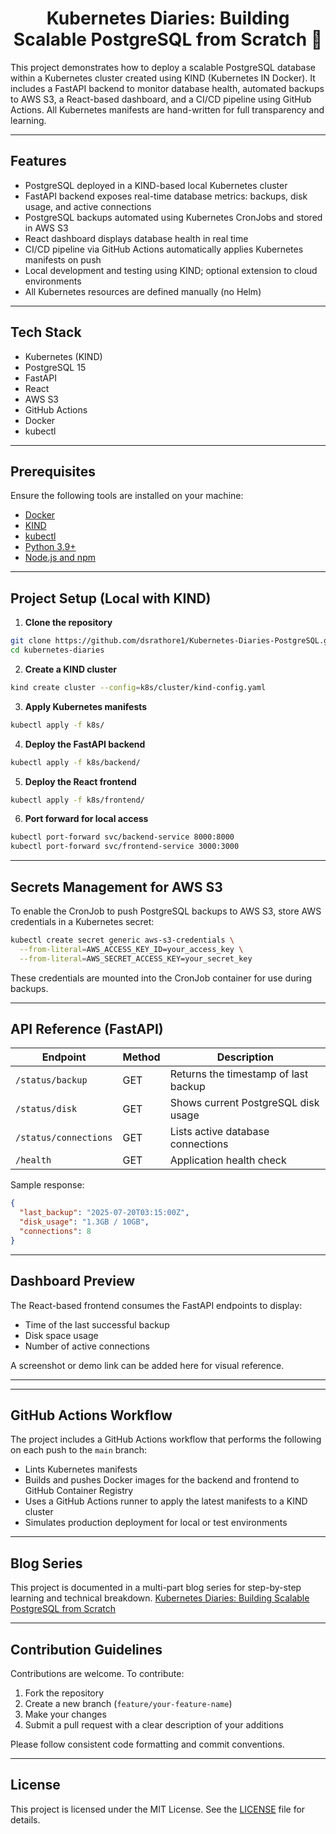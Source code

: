 <h1 align='center'>  Kubernetes Diaries: Building Scalable PostgreSQL from Scratch 🐳 </h1>

This project demonstrates how to deploy a scalable PostgreSQL database within a Kubernetes cluster created using KIND (Kubernetes IN Docker). It includes a FastAPI backend to monitor database health, automated backups to AWS S3, a React-based dashboard, and a CI/CD pipeline using GitHub Actions. All Kubernetes manifests are hand-written for full transparency and learning.

---

## Features

- PostgreSQL deployed in a KIND-based local Kubernetes cluster
- FastAPI backend exposes real-time database metrics: backups, disk usage, and active connections
- PostgreSQL backups automated using Kubernetes CronJobs and stored in AWS S3
- React dashboard displays database health in real time
- CI/CD pipeline via GitHub Actions automatically applies Kubernetes manifests on push
- Local development and testing using KIND; optional extension to cloud environments
- All Kubernetes resources are defined manually (no Helm)

---

## Tech Stack

- Kubernetes (KIND)
- PostgreSQL 15
- FastAPI
- React
- AWS S3
- GitHub Actions
- Docker
- kubectl

---

## Prerequisites

Ensure the following tools are installed on your machine:

- [Docker](https://www.docker.com/)
- [KIND](https://kind.sigs.k8s.io/)
- [kubectl](https://kubernetes.io/docs/tasks/tools/)
- [Python 3.9+](https://www.python.org/)
- [Node.js and npm](https://nodejs.org/)

---

## Project Setup (Local with KIND)

1. **Clone the repository**

```bash
git clone https://github.com/dsrathore1/Kubernetes-Diaries-PostgreSQL.git
cd kubernetes-diaries
````

2. **Create a KIND cluster**

```bash
kind create cluster --config=k8s/cluster/kind-config.yaml
```

3. **Apply Kubernetes manifests**

```bash
kubectl apply -f k8s/
```

4. **Deploy the FastAPI backend**

```bash
kubectl apply -f k8s/backend/
```

5. **Deploy the React frontend**

```bash
kubectl apply -f k8s/frontend/
```

6. **Port forward for local access**

```bash
kubectl port-forward svc/backend-service 8000:8000
kubectl port-forward svc/frontend-service 3000:3000
```

---

## Secrets Management for AWS S3

To enable the CronJob to push PostgreSQL backups to AWS S3, store AWS credentials in a Kubernetes secret:

```bash
kubectl create secret generic aws-s3-credentials \
  --from-literal=AWS_ACCESS_KEY_ID=your_access_key \
  --from-literal=AWS_SECRET_ACCESS_KEY=your_secret_key
```

These credentials are mounted into the CronJob container for use during backups.

---

## API Reference (FastAPI)

| Endpoint              | Method | Description                          |
| --------------------- | ------ | ------------------------------------ |
| `/status/backup`      | GET    | Returns the timestamp of last backup |
| `/status/disk`        | GET    | Shows current PostgreSQL disk usage  |
| `/status/connections` | GET    | Lists active database connections    |
| `/health`             | GET    | Application health check             |

Sample response:

```json
{
  "last_backup": "2025-07-20T03:15:00Z",
  "disk_usage": "1.3GB / 10GB",
  "connections": 8
}
```

---

## Dashboard Preview

The React-based frontend consumes the FastAPI endpoints to display:

* Time of the last successful backup
* Disk space usage
* Number of active connections

A screenshot or demo link can be added here for visual reference.

---

---

## GitHub Actions Workflow

The project includes a GitHub Actions workflow that performs the following on each push to the `main` branch:

* Lints Kubernetes manifests
* Builds and pushes Docker images for the backend and frontend to GitHub Container Registry
* Uses a GitHub Actions runner to apply the latest manifests to a KIND cluster
* Simulates production deployment for local or test environments

---

## Blog Series

This project is documented in a multi-part blog series for step-by-step learning and technical breakdown. [Kubernetes Diaries: Building Scalable PostgreSQL from Scratch](https://k8s-diaries.hashnode.dev/series/k8s-to-public-dashboard)

---

## Contribution Guidelines

Contributions are welcome. To contribute:

1. Fork the repository
2. Create a new branch (`feature/your-feature-name`)
3. Make your changes
4. Submit a pull request with a clear description of your additions

Please follow consistent code formatting and commit conventions.

---

## License

This project is licensed under the MIT License. See the [LICENSE](LICENSE) file for details.
